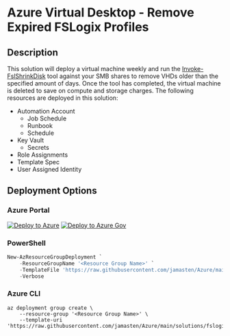 # Azure Virtual Desktop - Remove Expired FSLogix Profiles

## Description

This solution will deploy a virtual machine weekly and run the [Invoke-FslShrinkDisk](https://github.com/FSLogix/Invoke-FslShrinkDisk/blob/master/Invoke-FslShrinkDisk.ps1) tool against your SMB shares to remove VHDs older than the specified amount of days.  Once the tool has completed, the virtual machine is deleted to save on compute and storage charges. The following resources are deployed in this solution:

* Automation Account
  * Job Schedule
  * Runbook
  * Schedule
* Key Vault
  * Secrets
* Role Assignments
* Template Spec
* User Assigned Identity

## Deployment Options

### Azure Portal

[![Deploy to Azure](https://aka.ms/deploytoazurebutton)](https://portal.azure.com/#create/Microsoft.Template/uri/https%3A%2F%2Fraw.githubusercontent.com%2Fjamasten%2FAzure%2Fmain%2Fsolutions%2FfslogixDiskShrinkAutomation%2Fsolution.json)
[![Deploy to Azure Gov](https://aka.ms/deploytoazuregovbutton)](https://portal.azure.us/#create/Microsoft.Template/uri/https%3A%2F%2Fraw.githubusercontent.com%2Fjamasten%2FAzure%2Fmain%2Fsolutions%2FfslogixDiskShrinkAutomation%2Fsolution.json)

### PowerShell

````powershell
New-AzResourceGroupDeployment `
    -ResourceGroupName '<Resource Group Name>' `
    -TemplateFile 'https://raw.githubusercontent.com/jamasten/Azure/main/solutions/fslogixDiskShrinkAutomation/solution.json' `
    -Verbose
````

### Azure CLI

````cli
az deployment group create \
    --resource-group '<Resource Group Name>' \
    --template-uri 'https://raw.githubusercontent.com/jamasten/Azure/main/solutions/fslogixDiskShrinkAutomation/solution.json'
````
